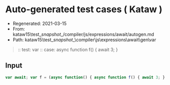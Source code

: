 # Auto-generated test cases ( Kataw )
- Regenerated: 2021-03-15
- From: kataw15\test\__snapshot__/compiler/js/expressions/await/autogen.md
- Path: kataw15\test\__snapshot__\compiler\js\expressions\await\gen\var
> :: test: var
> :: case: async function f() { await 3; }
## Input

`````js
var await; var f = (async function() { async function f() { await 3; } });
`````
